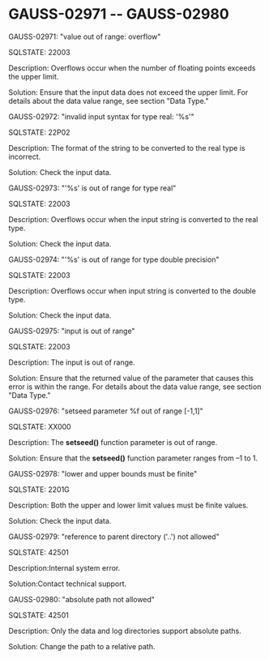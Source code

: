 # GAUSS-02971 -- GAUSS-02980<a name="EN-US_TOPIC_0302073125"></a>

GAUSS-02971: "value out of range: overflow"

SQLSTATE: 22003

Description: Overflows occur when the number of floating points exceeds the upper limit.

Solution: Ensure that the input data does not exceed the upper limit. For details about the data value range, see section "Data Type."

GAUSS-02972: "invalid input syntax for type real: '%s'"

SQLSTATE: 22P02

Description: The format of the string to be converted to the real type is incorrect.

Solution: Check the input data.

GAUSS-02973: "'%s' is out of range for type real"

SQLSTATE: 22003

Description: Overflows occur when the input string is converted to the real type.

Solution: Check the input data.

GAUSS-02974: "'%s' is out of range for type double precision"

SQLSTATE: 22003

Description: Overflows occur when input string is converted to the double type.

Solution: Check the input data.

GAUSS-02975: "input is out of range"

SQLSTATE: 22003

Description: The input is out of range.

Solution: Ensure that the returned value of the parameter that causes this error is within the range. For details about the data value range, see section "Data Type."

GAUSS-02976: "setseed parameter %f out of range \[-1,1\]"

SQLSTATE: XX000

Description: The  **setseed\(\)**  function parameter is out of range.

Solution: Ensure that the  **setseed\(\)**  function parameter ranges from –1 to 1.

GAUSS-02978: "lower and upper bounds must be finite"

SQLSTATE: 2201G

Description: Both the upper and lower limit values must be finite values.

Solution: Check the input data.

GAUSS-02979: "reference to parent directory \('..'\) not allowed"

SQLSTATE: 42501

Description:Internal system error.

Solution:Contact technical support.

GAUSS-02980: "absolute path not allowed"

SQLSTATE: 42501

Description: Only the data and log directories support absolute paths.

Solution: Change the path to a relative path.

